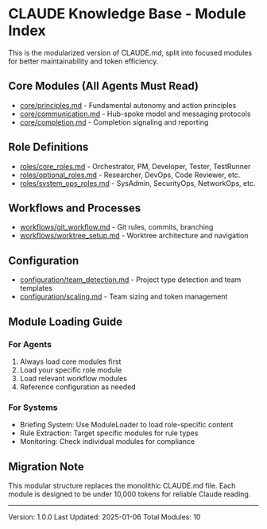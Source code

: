 # CLAUDE Knowledge Base - Module Index

This is the modularized version of CLAUDE.md, split into focused modules for better maintainability and token efficiency.

## Core Modules (All Agents Must Read)
- [core/principles.md](core/principles.md) - Fundamental autonomy and action principles
- [core/communication.md](core/communication.md) - Hub-spoke model and messaging protocols  
- [core/completion.md](core/completion.md) - Completion signaling and reporting

## Role Definitions
- [roles/core_roles.md](roles/core_roles.md) - Orchestrator, PM, Developer, Tester, TestRunner
- [roles/optional_roles.md](roles/optional_roles.md) - Researcher, DevOps, Code Reviewer, etc.
- [roles/system_ops_roles.md](roles/system_ops_roles.md) - SysAdmin, SecurityOps, NetworkOps, etc.

## Workflows and Processes
- [workflows/git_workflow.md](workflows/git_workflow.md) - Git rules, commits, branching
- [workflows/worktree_setup.md](workflows/worktree_setup.md) - Worktree architecture and navigation

## Configuration
- [configuration/team_detection.md](configuration/team_detection.md) - Project type detection and team templates
- [configuration/scaling.md](configuration/scaling.md) - Team sizing and token management

## Module Loading Guide

### For Agents
1. Always load core modules first
2. Load your specific role module
3. Load relevant workflow modules
4. Reference configuration as needed

### For Systems
- Briefing System: Use ModuleLoader to load role-specific content
- Rule Extraction: Target specific modules for rule types
- Monitoring: Check individual modules for compliance

## Migration Note
This modular structure replaces the monolithic CLAUDE.md file. Each module is designed to be under 10,000 tokens for reliable Claude reading.

---
Version: 1.0.0
Last Updated: 2025-01-06
Total Modules: 10
